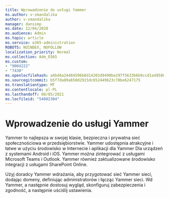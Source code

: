 ```yaml
---
title: Wprowadzenie do usługi Yammer
ms.author: v-smandalika
author: v-smandalika
manager: dansimp
ms.date: 12/04/2020
ms.audience: Admin
ms.topic: article
ms.service: o365-administration
ROBOTS: NOINDEX, NOFOLLOW
localization_priority: Normal
ms.collection: Adm_O365
ms.custom:
- "9004222"
- "7430"
ms.openlocfilehash: a4bd4a24484596b8d14202d9490be297f5633b6b9ccd1a4958673b49752f77c7
ms.sourcegitcommit: b5f7da89a650d2915dc652449623c78be6247175
ms.translationtype: MT
ms.contentlocale: pl-PL
ms.lasthandoff: 08/05/2021
ms.locfileid: "54002304"
---
```

# <a name="get-started-with-yammer"></a>Wprowadzenie do usługi Yammer

Yammer to najlepsza w swojej klasie, bezpieczna i prywatna sieć społecznościowa w przedsiębiorstwie. Yammer udostępnia atrakcyjne i łatwe w użyciu środowisko w Internecie i aplikacji dla Yammer Dla urządzeń z systemami Android i iOS. Yammer można zintegrować z usługami Microsoft Teams i Outlook. Yammer również zaktualizowane środowisko integracji z usługami SharePoint Online.

Użyj doradcy Yammer wdrażania, aby przygotować sieć Yammer sieci, dodając domeny, definiując administratorów i łącząc Yammer sieci. Wd Yammer, a następnie dostosuj wygląd, skonfiguruj zabezpieczenia i zgodność, a następnie uściślij ustawienia.